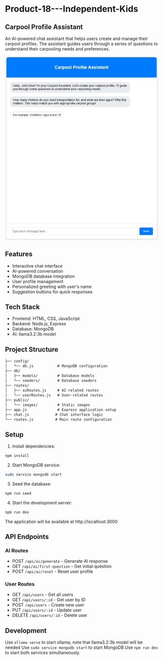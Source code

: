 # Product-18---Independent-Kids

## Carpool Profile Assistant
An AI-powered chat assistant that helps users create and manage their carpool profiles.
The assistant guides users through a series of questions to understand their carpooling needs and preferences.

![Chat Interface Screenshot](/public/images/chat-screenshot.png)

## Features

- Interactive chat interface
- AI-powered conversation
- MongoDB database integration
- User profile management
- Personalized greeting with user's name
- Suggestion buttons for quick responses

## Tech Stack

- Frontend: HTML, CSS, JavaScript
- Backend: Node.js, Express
- Database: MongoDB
- AI: llama3.2:3b model

## Project Structure

```
├── config/
│   └── db.js           # MongoDB configuration
├── db/
│   ├── models/         # Database models
│   └── seeders/        # Database seeders
├── routes/
│   ├── aiRoutes.js     # AI-related routes
│   └── userRoutes.js   # User-related routes
├── public/
│   └── images/         # Static images
├── app.js              # Express application setup
├── chat.js            # Chat interface logic
└── routes.js          # Main route configuration
```

## Setup

1. Install dependencies:
```bash
npm install
```

2. Start MongoDB service:
```bash
sudo service mongodb start
```

3. Seed the database:
```bash
npm run seed
```

4. Start the development server:
```bash
npm run dev
```

The application will be available at http://localhost:3000

## API Endpoints

### AI Routes
- POST `/api/ai/generate` - Generate AI response
- GET `/api/ai/first-question` - Get initial question
- POST `/api/ai/reset` - Reset user profile

### User Routes
- GET `/api/users` - Get all users
- GET `/api/users/:id` - Get user by ID
- POST `/api/users` - Create new user
- PUT `/api/users/:id` - Update user
- DELETE `/api/users/:id` - Delete user

## Development
Use `ollama serve` to start ollama, note that llama3.2:3b model will be needed
Use `sudo service mongodb start` to start MongoDB
Use `npm run dev` to start both services simultaneously.
